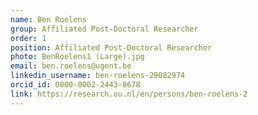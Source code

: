 ```yaml
---
name: Ben Roelens
group: Affiliated Post-Doctoral Researcher
order: 1
position: Affiliated Post-Doctoral Researcher
photo: BenRoelens1 (Large).jpg
email: ben.roelens@ugent.be
linkedin_username: ben-roelens-29082974
orcid_id: 0000-0002-2443-8678
link: https://research.ou.nl/en/persons/ben-roelens-2
---
```

